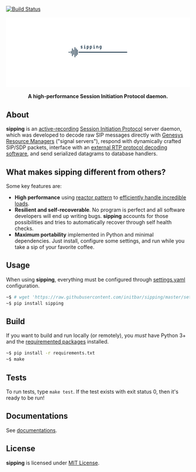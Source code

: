 [![Build Status](https://travis-ci.org/initbar/sipping.svg?branch=master)](https://travis-ci.org/initbar/sipping)

![](./.docs/assets/cover.png)

<div align="center">
  <p><strong>A high-performance Session Initiation Protocol daemon.</strong></p>
</div>

## About

**sipping** is an [active-recording](https://en.wikipedia.org/wiki/VoIP_recording) [Session Initiation Protocol](https://www.ietf.org/rfc/rfc3261.txt) server daemon, which was developed to decode raw SIP messages directly with [Genesys](https://www.genesys.com) [Resource Managers](https://docs.genesys.com/Documentation/GVP/85/GDG/GCRM) ("signal servers"), respond with dynamically crafted SIP/SDP packets, interface with an [external RTP protocol decoding software](), and send serialized datagrams to database handlers.

## What makes **sipping** different from others?

Some key features are:

- **High performance** using [reactor pattern](https://en.wikipedia.org/wiki/Reactor_pattern) to [efficiently handle incredible loads](#case-study).
- **Resilient and self-recoverable**. No program is perfect and all software developers will end up writing bugs. **sipping** accounts for those possibilities and tries to automatically recover through self health checks.
- **Maximum portability** implemented in Python and minimal dependencies. Just install, configure some settings, and run while you take a sip of your favorite coffee.

## Usage

When using **sipping**, everything must be configured through [settings.yaml](./settings.yaml) configuration.

```bash
~$ # wget 'https://raw.githubusercontent.com/initbar/sipping/master/settings.yaml'
~$ pip install sipping
```

## Build

If you want to build and run locally (or remotely), you *must* have Python 3+ and the [requiremented packages](./requirements.txt) installed.

```bash
~$ pip install -r requirements.txt
~$ make
```

## Tests

To run tests, type `make test`. If the test exists with exit status 0, then it's ready to be run!

## Documentations

See [documentations]().

## License

**sipping** is licensed under [MIT License](./LICENSE.md).
